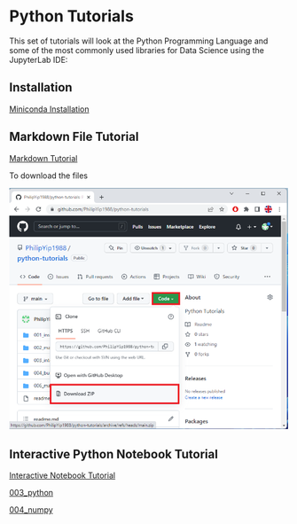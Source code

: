 # Python Tutorials

This set of tutorials will look at the Python Programming Language and some of the most commonly used libraries for Data Science using the JupyterLab IDE:

## Installation

[Miniconda Installation](./001_install/)

## Markdown File Tutorial

[Markdown Tutorial](./002_markdown/)

To download the files

![001_download_zip](./images/001_download_zip.PNG)









## Interactive Python Notebook Tutorial

[Interactive Notebook Tutorial](./003_interactive_notebook/)


[003_python](./003_python/)

[004_numpy](./004_numpy/)
